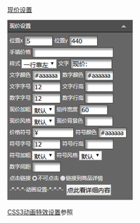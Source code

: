 [现价设置](/wang-dian-xiu-zu-jian-shuo-ming/shang-pin-lie-biao/xian-jia-she-zhi.md)

![](/assets/mdt1port.png)

[CSS3动画特效设置](#)参照

